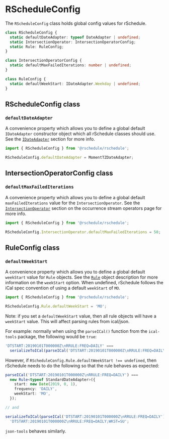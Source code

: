# RScheduleConfig

The `RScheduleConfig` class holds global config values for rSchedule.

```typescript
class RScheduleConfig {
  static defaultDateAdapter: typeof DateAdapter | undefined;
  static IntersectionOperator: IntersectionOperatorConfig;
  static Rule: RuleConfig;
}

class IntersectionOperatorConfig {
  static defaultMaxFailedIterations: number | undefined;
}

class RuleConfig {
  static defaultWeekStart: IDateAdapter.Weekday | undefined;
}
```

## RScheduleConfig class

### `defaultDateAdapter`

A convenience property which allows you to define a global default `IDateAdapter` constructor object which all rSchedule classes should use. See the [`IDateAdapter`](../date-adapter) section for more info.

```typescript
import { RScheduleConfig } from '@rschedule/rschedule';

RScheduleConfig.defaultDateAdapter = MomentTZDateAdapter;
```

## IntersectionOperatorConfig class

### `defaultMaxFailedIterations`

A convenience property which allows you to define a global default `maxFailedIterations` value for the `IntersectionOperator`. See the [`IntersectionOperator`](../operators#intersection-operator) section on the occurrence stream operators page for more info.

```typescript
import { RScheduleConfig } from '@rschedule/rschedule';

RScheduleConfig.IntersectionOperator.defaultMaxFailedIterations = 50;
```

## RuleConfig class

### `defaultWeekStart`

A convenience property which allows you to define a global default `weekStart` value for `Rule` objects. See the [`Rule`](../operators#intersection-operator) object description for more information on the `weekStart` option. When undefined, rSchedule follows the iCal spec convention of using a default `weekStart` of `MO`.

```typescript
import { RScheduleConfig } from '@rschedule/rschedule';

RScheduleConfig.Rule.defaultWeekStart = 'MO';
```

Note: if you set a `defaultWeekStart` value, then all rule objects will have a `weekStart` value. This will affect parsing rules from ical/json.

For example: normally when using the `parseICal()` function from the `ical-tools` package, the following would be `true`:

```typescript
'DTSTART:20190101T000000Z\nRRULE:FREQ=DAILY' ===
  serializeToICal(parseICal('DTSTART:20190101T000000Z\nRRULE:FREQ=DAILY'));
```

However, if `RScheduleConfig.Rule.defaultWeekStart !== undefined`, then rSchedule needs to do the following so that the rule behaves as expected:

```typescript
parseICal('DTSTART:20190101T000000Z\nRRULE:FREQ=DAILY') ===
  new Rule<typeof StandardDateAdapter>({
    start: new Date(2019, 0, 1),
    frequency: 'DAILY',
    weekStart: 'MO',
  });

// and

serializeToICal(parseICal('DTSTART:20190101T000000Z\nRRULE:FREQ=DAILY')) ===
  'DTSTART:20190101T000000Z\nRRULE:FREQ=DAILY;WKST=SU';
```

`json-tools` behaves similarly.

